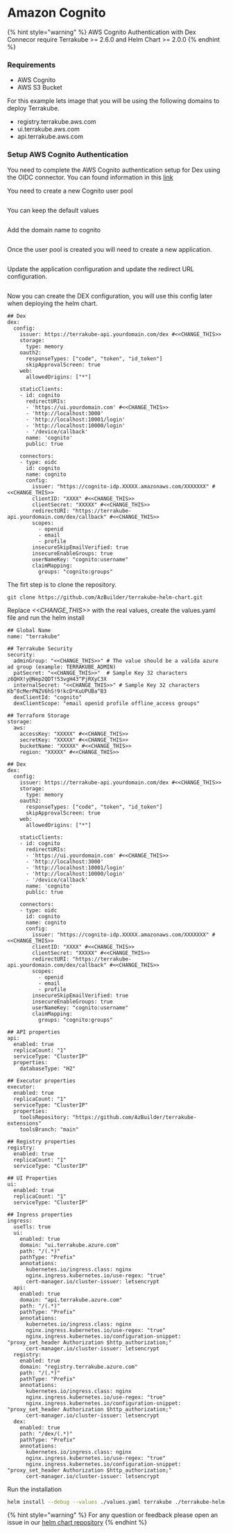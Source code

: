 # Amazon Cognito

{% hint style="warning" %}
AWS Cognito Authentication with Dex Connecor require Terrakube >= 2.6.0 and Helm Chart >= 2.0.0
{% endhint %}

### Requirements

* AWS Cognito
* AWS S3 Bucket

For this example lets image that you will be using the following domains to deploy Terrakube.

* registry.terrakube.aws.com
* ui.terrakube.aws.com
* api.terrakube.aws.com

### Setup AWS Cognito Authentication

You need to complete the AWS Cognito authentication setup for Dex using the OIDC connector. You can found information in this [link](https://dexidp.io/docs/connectors/oidc/)

You need to create a new Cognito user pool

<figure><img src="../../.gitbook/assets/image (191).png" alt=""><figcaption></figcaption></figure>

You can keep the default values

<figure><img src="../../.gitbook/assets/image (293).png" alt=""><figcaption></figcaption></figure>

Add the domain name to cognito

<figure><img src="../../.gitbook/assets/image (145) (1).png" alt=""><figcaption></figcaption></figure>

Once the user pool is created you will need to create a new application.

<figure><img src="../../.gitbook/assets/image (124) (1).png" alt=""><figcaption></figcaption></figure>

Update the application configuration and update the redirect URL configuration.

<figure><img src="../../.gitbook/assets/image (105) (1).png" alt=""><figcaption></figcaption></figure>

Now you can create the DEX configuration, you will use this config later when deploying the helm chart.

```
## Dex
dex:
  config:
    issuer: https://terrakube-api.yourdomain.com/dex #<<CHANGE_THIS>>
    storage:
      type: memory
    oauth2:
      responseTypes: ["code", "token", "id_token"]
      skipApprovalScreen: true
    web:
      allowedOrigins: ["*"]

    staticClients:
    - id: cognito
      redirectURIs:
      - 'https://ui.yourdomain.com' #<<CHANGE_THIS>>
      - 'http://localhost:3000'
      - 'http://localhost:10001/login'
      - 'http://localhost:10000/login'
      - '/device/callback'
      name: 'cognito'
      public: true

    connectors:
    - type: oidc
      id: cognito
      name: cognito
      config:
        issuer: "https://cognito-idp.XXXXX.amazonaws.com/XXXXXXX" #<<CHANGE_THIS>>
        clientID: "XXXX" #<<CHANGE_THIS>>
        clientSecret: "XXXXX" #<<CHANGE_THIS>>
        redirectURI: "https://terrakube-api.yourdomain.com/dex/callback" #<<CHANGE_THIS>>
        scopes:
          - openid
          - email
          - profile
        insecureSkipEmailVerified: true
        insecureEnableGroups: true
        userNameKey: "cognito:username"
        claimMapping:
          groups: "cognito:groups"
```

The firt step is to clone the repository.

```
git clone https://github.com/AzBuilder/terrakube-helm-chart.git
```

Replace _<\<CHANGE\_THIS>>_ with the real values, create the values.yaml file and run the helm install

```
## Global Name
name: "terrakube"

## Terrakube Security
security:
  adminGroup: "<<CHANGE_THIS>>" # The value should be a valida azure ad group (example: TERRAKUBE_ADMIN)
  patSecret: "<<CHANGE_THIS>>"  # Sample Key 32 characters z6QHX!y@Nep2QDT!53vgH43^PjRXyC3X 
  internalSecret: "<<CHANGE_THIS>>" # Sample Key 32 characters Kb^8cMerPNZV6hS!9!kcD*KuUPUBa^B3 
  dexClientId: "cognito"
  dexClientScope: "email openid profile offline_access groups"
  
## Terraform Storage
storage:
  aws:
    accessKey: "XXXXX" #<<CHANGE_THIS>>
    secretKey: "XXXXX" #<<CHANGE_THIS>>
    bucketName: "XXXXX" #<<CHANGE_THIS>>
    region: "XXXXX" #<<CHANGE_THIS>>

## Dex
dex:
  config:
    issuer: https://terrakube-api.yourdomain.com/dex #<<CHANGE_THIS>>
    storage:
      type: memory
    oauth2:
      responseTypes: ["code", "token", "id_token"]
      skipApprovalScreen: true
    web:
      allowedOrigins: ["*"]

    staticClients:
    - id: cognito
      redirectURIs:
      - 'https://ui.yourdomain.com' #<<CHANGE_THIS>>
      - 'http://localhost:3000'
      - 'http://localhost:10001/login'
      - 'http://localhost:10000/login'
      - '/device/callback'
      name: 'cognito'
      public: true

    connectors:
    - type: oidc
      id: cognito
      name: cognito
      config:
        issuer: "https://cognito-idp.XXXXX.amazonaws.com/XXXXXXX" #<<CHANGE_THIS>>
        clientID: "XXXX" #<<CHANGE_THIS>>
        clientSecret: "XXXXX" #<<CHANGE_THIS>>
        redirectURI: "https://terrakube-api.yourdomain.com/dex/callback" #<<CHANGE_THIS>>
        scopes:
          - openid
          - email
          - profile
        insecureSkipEmailVerified: true
        insecureEnableGroups: true
        userNameKey: "cognito:username"
        claimMapping:
          groups: "cognito:groups"

## API properties
api:
  enabled: true
  replicaCount: "1"
  serviceType: "ClusterIP"
  properties:
    databaseType: "H2"

## Executor properties
executor:
  enabled: true 
  replicaCount: "1"
  serviceType: "ClusterIP"
  properties:
    toolsRepository: "https://github.com/AzBuilder/terrakube-extensions"
    toolsBranch: "main"

## Registry properties
registry:
  enabled: true
  replicaCount: "1"
  serviceType: "ClusterIP"

## UI Properties
ui:
  enabled: true
  replicaCount: "1"
  serviceType: "ClusterIP"

## Ingress properties
ingress:
  useTls: true
  ui:
    enabled: true
    domain: "ui.terrakube.azure.com"
    path: "/(.*)"
    pathType: "Prefix" 
    annotations:
      kubernetes.io/ingress.class: nginx
      nginx.ingress.kubernetes.io/use-regex: "true"
      cert-manager.io/cluster-issuer: letsencrypt
  api:
    enabled: true
    domain: "api.terrakube.azure.com"
    path: "/(.*)"
    pathType: "Prefix"
    annotations:
      kubernetes.io/ingress.class: nginx
      nginx.ingress.kubernetes.io/use-regex: "true"
      nginx.ingress.kubernetes.io/configuration-snippet: "proxy_set_header Authorization $http_authorization;"
      cert-manager.io/cluster-issuer: letsencrypt
  registry:
    enabled: true
    domain: "registry.terrakube.azure.com"
    path: "/(.*)"
    pathType: "Prefix"
    annotations:
      kubernetes.io/ingress.class: nginx
      nginx.ingress.kubernetes.io/use-regex: "true"
      nginx.ingress.kubernetes.io/configuration-snippet: "proxy_set_header Authorization $http_authorization;"
      cert-manager.io/cluster-issuer: letsencrypt
  dex:
    enabled: true
    path: "/dex/(.*)"
    pathType: "Prefix"
    annotations:
      kubernetes.io/ingress.class: nginx
      nginx.ingress.kubernetes.io/use-regex: "true"
      nginx.ingress.kubernetes.io/configuration-snippet: "proxy_set_header Authorization $http_authorization;"
      cert-manager.io/cluster-issuer: letsencrypt

```

Run the installation

```bash
helm install --debug --values ./values.yaml terrakube ./terrakube-helm-chart/ -n terrakube
```

{% hint style="warning" %}
For any question or feedback please open an issue in our [helm chart repository](https://github.com/AzBuilder/terrakube-helm-chart)
{% endhint %}
